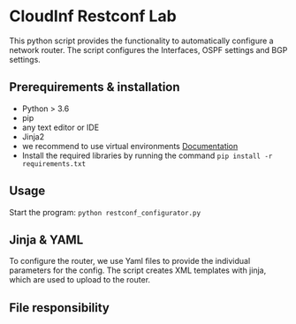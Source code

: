 # CloudInf Restconf Lab
This python script provides the functionality to automatically configure a network router. 
The script configures the Interfaces, OSPF settings and BGP settings.

## Prerequirements & installation
- Python > 3.6
- pip
- any text editor or IDE
- Jinja2
- we recommend to use virtual environments [Documentation](https://docs.python.org/3/library/venv.html)
- Install the required libraries by running the command `pip install -r requirements.txt`

## Usage
Start the program:
`python restconf_configurator.py`

## Jinja & YAML
To configure the router, we use Yaml files to provide the individual parameters for the config. The script creates XML templates with jinja, which are used to upload to the router.

## File responsibility

